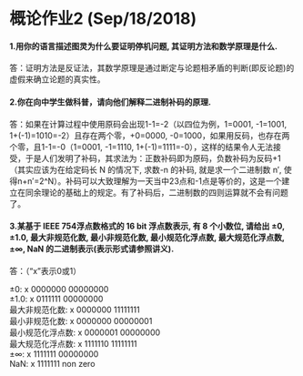 # 概论作业2 (Sep/18/2018)
#### 1.用你的语言描述图灵为什么要证明停机问题, 其证明方法和数学原理是什么.
答：证明方法是反证法，其数学原理是通过断定与论题相矛盾的判断(即反论题)的虚假来确立论题的真实性。
#### 2.你在向中学生做科普，请向他们解释二进制补码的原理.
答：如果在计算过程中使用原码会出现1-1=-2（以四位为例，1=0001, -1=1001, 1+(-1)=1010=-2）且存在两个零，+0=0000, -0=1000，如果用反码，也存在两个零，且1-1=-0（1=0001, -1=1110, 1+(-1)=1111=-0），这样的结果令人无法接受，于是人们发明了补码，其求法为：正数补码即为原码，负数补码为反码+1（其实应该为在给定码长 N 的情况下, 求数-n 的补码, 就是求一个二进制数 n′, 使得n+n′=2^N）。补码可以大致理解为一天当中23点和-1点是等价的，这是一个建立在同余理论的基础上的规定。有了补码后，二进制数的四则运算就不会有问题了。
#### 3.某基于 IEEE 754浮点数格式的 16 bit 浮点数表示, 有 8 个小数位, 请给出 ±0, ±1.0, 最大非规范化数, 最小非规范化数, 最小规范化浮点数, 最大规范化浮点数,±∞, NaN 的二进制表示(表示形式请参照讲义).
答：（“x”表示0或1） 

±0: x 0000000 00000000     
±1.0: x 0111111 00000000     
最大非规范化数: x 0000000 11111111     
最小非规范化数: x 0000000 00000001     
最小规范化浮点数: x 0000001 00000000     
最大规范化浮点数: x 1111110 11111111     
±∞: x 1111111 00000000     
NaN: x 1111111 non zero
